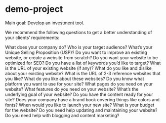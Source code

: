 # demo-project

Main goal: 
Develop an investment tool. 


We recommend the following questions to get a better understanding of your clients’ requirements:

 

What does your company do?
Who is your target audience?
What’s your Unique Selling Proposition (USP)?
Do you want to improve an existing website, or create a website from scratch?
Do you want your website to be optimized for SEO? Do you have a list of keywords you’d like to target?
What is the URL of your existing website (if any)? What do you like and dislike about your existing website?
What is the URL of 2-3 reference websites that you like? What do you like about these websites?
Do you know what platform you want to use for your site?
What pages do you need on your website?
What features do you need on your website?
What’s the underlying goal of your website?
Do you have the content ready for your site?
Does your company have a brand book covering things like colors and fonts?
When would you like to launch your new site?
What is your budget for the website?
Do you need help updating and maintaining your website?
Do you need help with blogging and content marketing?
